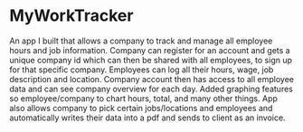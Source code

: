 # MyWorkTracker
An app I built that allows a company to track and manage all employee hours and job information. Company can register for an account and gets a unique company id which can then be shared with all employees, to sign up for that specific company. Employees can log all their hours, wage, job description and location. Company account then has access to all employee data and can see company overview for each day. Added graphing features so employee/company to chart hours, total, and many other things. App also allows company to pick certain jobs/locations and employees and automatically writes their data into a pdf and sends to client as an invoice.
